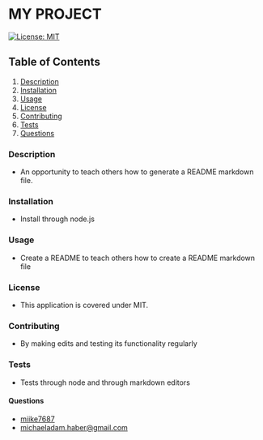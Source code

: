 # MY PROJECT
  [![License: MIT](https://img.shields.io/badge/License-MIT-yellow.svg)](https://opensource.org/licenses/MIT)
  ## Table of Contents
  1. [Description](#description)
  2. [Installation](#installation)
  3. [Usage](#usage)
  4. [License](#license)
  5. [Contributing](#contributing)
  6. [Tests](#tests)
  7. [Questions](#questions)

  ### Description
  * An opportunity to teach others how to generate a README markdown file.
  ### Installation
  * Install through node.js
  ### Usage
  * Create a README to teach others how to create a README markdown file
  ### License
  * This application is covered under MIT.
  ### Contributing
  * By making edits and testing its functionality regularly
  ### Tests
  * Tests through node and through markdown editors
  #### Questions
  * [miike7687](https://github.com/miike7687)
  * michaeladam.haber@gmail.com
